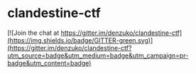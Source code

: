 # clandestine-ctf

[![Join the chat at https://gitter.im/denzuko/clandestine-ctf](https://img.shields.io/badge/GITTER-green.svg)](https://gitter.im/denzuko/clandestine-ctf?utm_source=badge&utm_medium=badge&utm_campaign=pr-badge&utm_content=badge)
